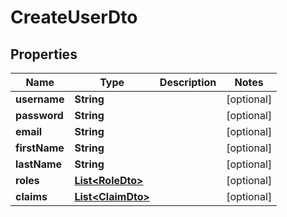 
# CreateUserDto

## Properties
Name | Type | Description | Notes
------------ | ------------- | ------------- | -------------
**username** | **String** |  |  [optional]
**password** | **String** |  |  [optional]
**email** | **String** |  |  [optional]
**firstName** | **String** |  |  [optional]
**lastName** | **String** |  |  [optional]
**roles** | [**List&lt;RoleDto&gt;**](RoleDto.md) |  |  [optional]
**claims** | [**List&lt;ClaimDto&gt;**](ClaimDto.md) |  |  [optional]



